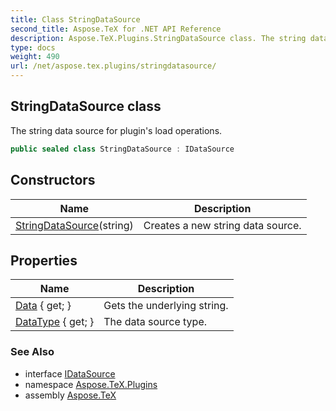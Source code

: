 ```yaml
---
title: Class StringDataSource
second_title: Aspose.TeX for .NET API Reference
description: Aspose.TeX.Plugins.StringDataSource class. The string data source for plugins load operations
type: docs
weight: 490
url: /net/aspose.tex.plugins/stringdatasource/
---
```

## StringDataSource class

The string data source for plugin's load operations.

```csharp
public sealed class StringDataSource : IDataSource
```

## Constructors

| Name | Description |
| --- | --- |
| [StringDataSource](stringdatasource/)(string) | Creates a new string data source. |

## Properties

| Name | Description |
| --- | --- |
| [Data](../../aspose.tex.plugins/stringdatasource/data/) { get; } | Gets the underlying string. |
| [DataType](../../aspose.tex.plugins/stringdatasource/datatype/) { get; } | The data source type. |

### See Also

* interface [IDataSource](../idatasource/)
* namespace [Aspose.TeX.Plugins](../../aspose.tex.plugins/)
* assembly [Aspose.TeX](../../)



